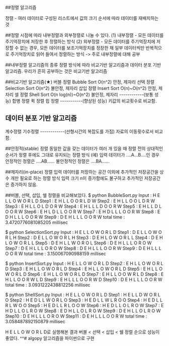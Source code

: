 ##정렬 알고리즘

정렬 - 여러 데이터로 구성된 리스트에서 값의 크기 순서에 따라 데이터를 재배치하는 것


##정렬 시점에 따라 내부정렬과 외부정렬로 나눌 수 있다.
(1) 내부정렬 - 모든 데이터를 주기억장치에 저장한 후 정렬하는 방식
(2) 외부정렬 - 모든 데이터를 주기억장치에 저장할 수 없는 경우, 모든 데이터를 보조기억장치를 정장한 채 일부 데이터씩만 반복적으로 주기억장치로 읽어 들여서 정렬하는 방식
-> 주로 내부정렬에 대해 공부

##내부정렬 알고리즘의 종류
정렬 방식에 따라 비교기반 알고리즘과 데이터 분포 기반 알고리즘.
우리가 흔히 공부하는 것은 비교기반 알고리즘

##비교기반 알고리즘(★)
버블 정렬 Bubble Sort    O(n^2) 안정, 제자리
선택 정렬 Selection Sort O(n^2) 불안정, 제자리
삽입 정렬 Insert Sort    O(n)~O(n^2) 안정, 제자리
셀   정렬 Shell Sort     O(n log(n))~O(n^2) 불안정, 제자리
------------(보통 성능)
합병 정렬
퀵 정렬
힙 정렬
-----------(향상된 성능)
키값의 비교횟수로 비교함.

## 데이터 분포 기반 알고리즘
계수정렬
기수정렬
------------(선형시간의 복잡도를 가짐)
자료의 이동횟수로서 비교함.

##안정적(stable) 정렬
동일한 값을 갖는 데이터가 여러 개 있을 때 정렬 전의 상대적인 순서가 정렬 후에도 그대로 유지되는 정렬 방식
(예) 입력 데이터가 ....A...B....인 경우
안정적인 정렬은   ....AB......
불안정적인 정렬은 ....BA......

##제자리(in-place) 정렬
입력 데이터를 저장하는 공간 이외에 추가적인 저장공간을 상수 개만 필요로 하는 정렬 방식
입력 크기 n이 증가함에도 불구하고 추가적인 저장공간은 증가하지 않음.

##버블, 선택, 삽입, 쉘 정렬을 비교해보았다.
$ python BubbleSort.py
Input : H E L L O W O R L D
Step1 : E H L L O O R L D W
Step2 : E H L L O O L D R W
Step3 : E H L L O L D O R W
Step4 : E H L L L D O O R W
Step5 : E H L L D L O O R W
Step6 : E H L D L L O O R W
Step7 : E H D L L L O O R W
Step8 : E D H L L L O O R W
Step9 : D E H L L L O O R W
total time : 3.4720776081085205 millisec

$ python SelectionSort.py
Input : H E L L O W O R L D
Step1 : D E L L O W O R L H
Step2 : D E L L O W O R L H
Step3 : D E H L O W O R L L
Step4 : D E H L O W O R L L
Step5 : D E H L L W O R O L
Step6 : D E H L L L O R O W
Step7 : D E H L L L O R O W
Step8 : D E H L L L O O R W
Step9 : D E H L L L O O R W
total time : 3.150067090988159 millisec

$ python InsertSort.py
Input : H E L L O W O R L D
Step2 : E H L L O W O R L D
Step3 : E H L L O W O R L D
Step4 : E H L L O W O R L D
Step5 : E H L L O W O R L D
Step6 : E H L L O W O R L D
Step7 : E H L L O O W R L D
Step8 : E H L L O O R W L D
Step9 : E H L L L O O R W D
Step10 : D E H L L L O O R W
total time : 3.0931222438812256 millisec

$ python ShellSort.py
Input : H E L L O W O R L D
Step1 : H E L L D W O R L O
Step2 : H E D L L W O R L O
Step3 : H E D L L W L R O O
Step4 : H E D L L R L W O O
Step5 : H E D L L R L O O W
Step6 : H E D L L O L R O W
Step7 : E H D L L O L R O W
Step8 : E D H L L O L R O W
Step9 : D E H L L O L R O W
Step10 : D E H L L L O R O W
Step11 : D E H L L L O O R W
total time : 3.058487892150879 millisec

H E L L O W O R L D로 실행해본 결과
버블 < 선택 < 삽입 < 쉘 정렬 순으로 성능이 좋았다. ^^# algopy
알고리즘을 파이썬으로 구현
